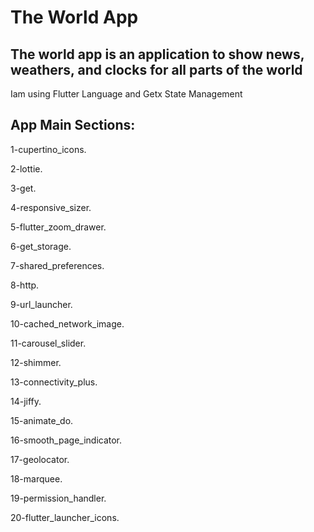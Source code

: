 # The World App
The world app is an application to show news, weathers, and clocks for all parts of the world
-
Iam using Flutter Language and Getx State Management

App Main Sections:
-
1-cupertino_icons.

2-lottie.

3-get.

4-responsive_sizer.

5-flutter_zoom_drawer.

6-get_storage.

7-shared_preferences.

8-http.

9-url_launcher.

10-cached_network_image.

11-carousel_slider.

12-shimmer.

13-connectivity_plus.

14-jiffy.

15-animate_do.

16-smooth_page_indicator.

17-geolocator.

18-marquee.

19-permission_handler.

20-flutter_launcher_icons.
